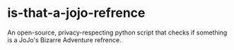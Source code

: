 # is-that-a-jojo-refrence
An open-source, privacy-respecting python script that checks if something is a JoJo's Bizarre Adventure refrence.
